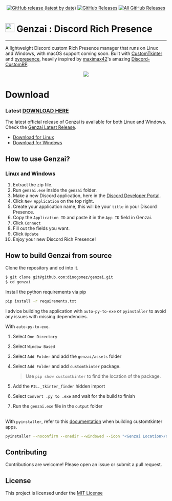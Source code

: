 <p align=center>
  <a href="https://github.com/dinogomez/genzai/releases/latest"><img alt="GitHub release (latest by date)" src="https://img.shields.io/github/v/tag/dinogomez/genzai?color=343638&label=latest&logo=github"></a>
  <a href="https://github.com/dinogomez/genzai/releases/latest"><img alt="GitHub Releases" src="https://img.shields.io/github/downloads/dinogomez/genzai/latest/total?color=343638&label=downloads&logo=github"></a>
  <a href="https://github.com/dinogomez/genzai/releases/"><img alt="All GitHub Releases" src="https://img.shields.io/github/downloads/dinogomez/genzai/total?color=343638&label=total%20downloads&logo=github"></a>
</p>

# <img src=https://github.com/dinogomez/genzai/assets/41871666/0536940c-fa2d-4fda-9744-25edbc5ead14 style="height:1em;"/> Genzai : Discord Rich Presence

---

A lightweight Discord custom Rich Presence manager that runs on Linux and Windows, with macOS support coming soon. Built with [CustomTkinter](https://github.com/TomSchimansky/CustomTkinter) and [pypresence](https://github.com/qwertyquerty/pypresence), heavily inspired by [maximax42](https://github.com/maximmax42)'s amazing [Discord-CustomRP](https://github.com/maximmax42/Discord-CustomRP).

<p align="center">
<img src="https://github.com/dinogomez/genzai/assets/41871666/0d384431-5226-491f-baca-8a1c075b06ce">

# Download

### Latest [DOWNLOAD HERE](https://github.com/dinogomez/genzai/releases/tag/Latest)

The latest official release of Genzai is available for both Linux and Windows. Check the [Genzai Latest Release](https://github.com/dinogomez/genzai/releases/tag/Latest).

- [Download for Linux](https://github.com/dinogomez/genzai/releases/download/Latest/genzai_linux_1.0.1.zip)
- [Download for Windows](https://github.com/dinogomez/genzai/releases/download/Latest/genzai_windows_1.0.1.zip)

## How to use Genzai?

### Linux and Windows

1. Extract the zip file.
2. Run `genzai.exe` inside the `genzai` folder.
3. Make a new Discord application, here in the [Discord Developer Portal](https://discord.com/developers/applications).
4. Click `New Application` on the top right.
5. Create your application name, this will be your `title` in your Discord Presence.
6. Copy the `Application ID` and paste it in the `App ID` field in Genzai.
7. Click `Connect`
8. Fill out the fields you want.
9. Click `Update`
10. Enjoy your new Discord Rich Presence!

## How to build Genzai from source

Clone the repository and cd into it.

```bash
$ git clone git@github.com:dinogomez/genzai.git
$ cd genzai
```

Install the python requirements via pip

```bash
pip install -r requirements.txt
```

I advice building the application with `auto-py-to-exe` or `pyinstaller` to avoid any issues with missing dependencies.

With `auto-py-to-exe`.

1. Select `One Directory`
2. Select `Window Based`
3. Select `Add Folder` and add the `genzai/assets` folder
4. Select `Add Folder` and add `customtkinter` package.

   > Use `pip show customtkinter` to find the location of the package.

5. Add the `PIL._tkinter_finder` hidden import
6. Select `Convert .py to .exe` and wait for the build to finish
7. Run the `genzai.exe` file in the `output` folder
   <br>
   <br>

With `pyinstaller`, refer to this [documentation](https://customtkinter.tomschimansky.com/documentation/packaging) when building customtkinter apps.

```bash
pyinstaller --noconfirm --onedir --windowed --icon "<Genzai Location>/Genzai/assets/genzai.ico" --add-data "<CustomTkinter Location>/customtkinter:customtkinter/" --add-data "<Genzai Location>/Genzai/assets:assets/" --hidden-import "PIL._tkinter_finder"  "<Genzai Location>/Genzai/genzai.py"
```

## Contributing

Contributions are welcome! Please open an issue or submit a pull request.

## License

This project is licensed under the [MIT License](https://github.com/dinogomez/genzai/blob/main/LICENSE)
